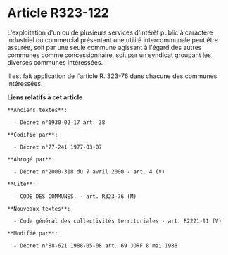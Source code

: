 # Article R323-122

L'exploitation d'un ou de plusieurs services d'intérêt public à caractère industriel ou commercial présentant une utilité
intercommunale peut être assurée, soit par une seule commune agissant à l'égard des autres communes comme concessionnaire,
soit par un syndicat groupant les diverses communes intéressées.

Il est fait application de l'article R. 323-76 dans chacune des communes intéressées.

**Liens relatifs à cet article**

	**Anciens textes**:

	  - Décret n°1930-02-17 art. 38

	**Codifié par**:

	  - Décret n°77-241 1977-03-07

	**Abrogé par**:

	  - Décret n°2000-318 du 7 avril 2000 - art. 4 (V)

	**Cite**:

	  - CODE DES COMMUNES. - art. R323-76 (M)

	**Nouveaux textes**:

	  - Code général des collectivités territoriales - art. R2221-91 (V)

	**Modifié par**:

	  - Décret n°88-621 1988-05-08 art. 69 JORF 8 mai 1988
